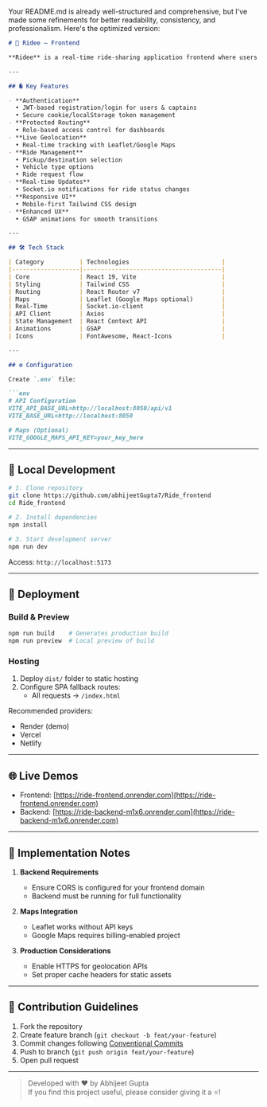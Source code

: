 Your README.md is already well-structured and comprehensive, but I've made some refinements for better readability, consistency, and professionalism. Here's the optimized version:

```markdown
# 🚕 Ridee – Frontend

**Ridee** is a real-time ride-sharing application frontend where users and drivers ("captains") can register, request rides, and track locations live on an interactive map. Built with React, Vite, Tailwind CSS, and WebSockets.

---

## � Key Features

- **Authentication**  
  • JWT-based registration/login for users & captains  
  • Secure cookie/localStorage token management  
- **Protected Routing**  
  • Role-based access control for dashboards  
- **Live Geolocation**  
  • Real-time tracking with Leaflet/Google Maps  
- **Ride Management**  
  • Pickup/destination selection  
  • Vehicle type options  
  • Ride request flow  
- **Real-time Updates**  
  • Socket.io notifications for ride status changes  
- **Responsive UI**  
  • Mobile-first Tailwind CSS design  
- **Enhanced UX**  
  • GSAP animations for smooth transitions  

---

## 🛠 Tech Stack

| Category          | Technologies                          |
|-------------------|---------------------------------------|
| Core              | React 19, Vite                        |
| Styling           | Tailwind CSS                          |
| Routing           | React Router v7                       |
| Maps              | Leaflet (Google Maps optional)        |
| Real-Time         | Socket.io-client                      |
| API Client        | Axios                                 |
| State Management  | React Context API                     |
| Animations        | GSAP                                  |
| Icons             | FontAwesome, React-Icons              |

---

## ⚙️ Configuration

Create `.env` file:

```env
# API Configuration
VITE_API_BASE_URL=http://localhost:8050/api/v1
VITE_BASE_URL=http://localhost:8050

# Maps (Optional)
VITE_GOOGLE_MAPS_API_KEY=your_key_here
```

---

## 🚀 Local Development

```bash
# 1. Clone repository
git clone https://github.com/abhijeetGupta7/Ride_frontend
cd Ride_frontend

# 2. Install dependencies
npm install

# 3. Start development server
npm run dev
```
Access: `http://localhost:5173`

---

## 🚀 Deployment

### Build & Preview
```bash
npm run build    # Generates production build
npm run preview  # Local preview of build
```

### Hosting
1. Deploy `dist/` folder to static hosting
2. Configure SPA fallback routes:
   - All requests → `/index.html`

Recommended providers:
- Render (demo)
- Vercel
- Netlify

---

## 🌐 Live Demos

- Frontend: [https://ride-frontend.onrender.com](https://ride-frontend.onrender.com)
- Backend: [https://ride-backend-m1x6.onrender.com](https://ride-backend-m1x6.onrender.com)

---

## 📝 Implementation Notes

1. **Backend Requirements**
   - Ensure CORS is configured for your frontend domain
   - Backend must be running for full functionality

2. **Maps Integration**
   - Leaflet works without API keys
   - Google Maps requires billing-enabled project

3. **Production Considerations**
   - Enable HTTPS for geolocation APIs
   - Set proper cache headers for static assets

---

## 🤝 Contribution Guidelines

1. Fork the repository
2. Create feature branch (`git checkout -b feat/your-feature`)
3. Commit changes following [Conventional Commits](https://www.conventionalcommits.org/)
4. Push to branch (`git push origin feat/your-feature`)
5. Open pull request

---

> Developed with ❤️ by Abhijeet Gupta  
> If you find this project useful, please consider giving it a ⭐!
```
